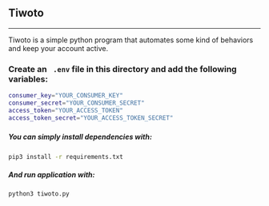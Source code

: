 ## Tiwoto
-------------

Tiwoto is a simple python program that automates some kind of behaviors and keep your account active.


### Create an ` .env` file in this directory and add the following variables:
```bash
consumer_key="YOUR_CONSUMER_KEY"
consumer_secret="YOUR_CONSUMER_SECRET"
access_token="YOUR_ACCESS_TOKEN"
access_token_secret="YOUR_ACCESS_TOKEN_SECRET"
```
##### You can simply install dependencies with:　

```bash
pip3 install -r requirements.txt
```

##### And run application with:
```bash
python3 tiwoto.py
```